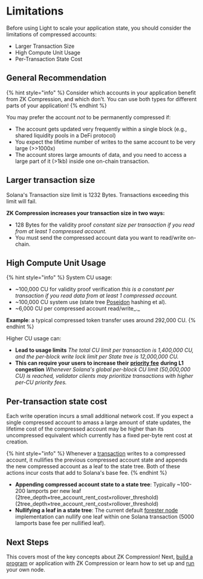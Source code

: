 # Limitations

Before using Light to scale your application state, you should consider the limitations of compressed accounts:

* Larger Transaction Size
* High Compute Unit Usage
* Per-Transaction State Cost

## General Recommendation <a href="#general-recommendation" id="general-recommendation"></a>

{% hint style="info" %}
Consider which accounts in your application benefit from ZK Compression, and which don't. You can use both types for different parts of your application!
{% endhint %}

You may prefer the account _not_ to be permanently compressed if:

* The account gets updated very frequently within a single block (e.g., shared liquidity pools in a DeFi protocol)
* You expect the lifetime number of writes to the same account to be very large (>>1000x)
* The account stores large amounts of data, and you need to access a large part of it (>1kb) inside one on-chain transaction.

## **Larger transaction size** <a href="#larger-transaction-size" id="larger-transaction-size"></a>

Solana's Transaction size limit is 1232 Bytes. Transactions exceeding this limit will fail.

**ZK Compression increases your transaction size in two ways:**

* 128 Bytes for the validity proof _constant size per transaction if you read from at least 1 compressed account._
* You must send the compressed account data you want to read/write on-chain.

## **High Compute Unit Usage** <a href="#high-compute-unit-usage" id="high-compute-unit-usage"></a>

{% hint style="info" %}
System CU usage:

* \~100,000 CU for validity proof verification _this is a constant per transaction if you read data from at least 1 compressed account._
* \~100,000 CU system use (state tree [Poseidon](https://eprint.iacr.org/2019/458.pdf) hashing et al).
* \~6,000 CU per compressed account read/write_._

**Example**: a typical compressed token transfer uses around 292,000 CU.
{% endhint %}

Higher CU usage can:

* **Lead to usage limits** _The total CU limit per transaction is 1,400,000 CU, and the per-block write lock limit per State tree is 12,000,000 CU._
* **This can require your users to increase their** [**priority fee**](https://solana.com/developers/guides/advanced/how-to-use-priority-fees) **during L1 congestion** _Whenever Solana's global per-block CU limit (50,000,000 CU) is reached, validator clients may prioritize transactions with higher per-CU priority fees._

## Per-transaction state cost <a href="#per-transaction-state-cost" id="per-transaction-state-cost"></a>

Each write operation incurs a small additional network cost. If you expect a single compressed account to amass a large amount of state updates, the lifetime cost of the compressed account may be higher than its uncompressed equivalent which currently has a fixed per-byte rent cost at creation.

{% hint style="info" %}
Whenever a [transaction](lifecycle-of-a-transaction.md) writes to a compressed account, it nullifies the previous compressed account state and appends the new compressed account as a leaf to the state tree. Both of these actions incur costs that add to Solana's base fee.
{% endhint %}

* **Appending compressed account state to a state tree**: Typically \~100-200 lamports per new leaf (2tree\_depth×tree\_account\_rent\_cost×rollover\_threshold)(2tree\_depth×tree\_account\_rent\_cost×rollover\_threshold)
* **Nullifying a leaf in a state tree**: The current default [forester node](../../node-operators/node-operator-guide/run-a-node.md#photon-rpc-node) implementation can nullify one leaf within one Solana transaction (5000 lamports base fee per nullified leaf).

## Next Steps <a href="#next-steps" id="next-steps"></a>

This covers most of the key concepts about ZK Compression! Next, [build a program](../../overview/intro-to-development.md#on-chain-program-development) or application with ZK Compression or learn how to set up and [run](../../node-operators/node-operator-guide/run-a-node.md) your own node.
